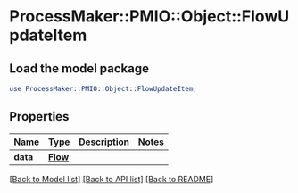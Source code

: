 # ProcessMaker::PMIO::Object::FlowUpdateItem

## Load the model package
```perl
use ProcessMaker::PMIO::Object::FlowUpdateItem;
```

## Properties
Name | Type | Description | Notes
------------ | ------------- | ------------- | -------------
**data** | [**Flow**](Flow.md) |  | 

[[Back to Model list]](../README.md#documentation-for-models) [[Back to API list]](../README.md#documentation-for-api-endpoints) [[Back to README]](../README.md)


